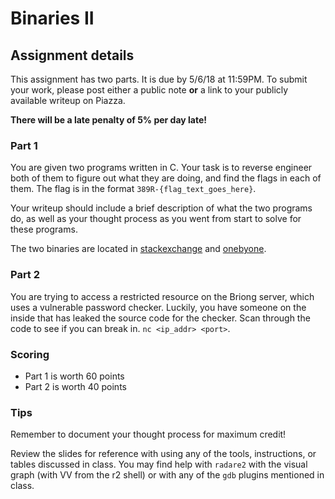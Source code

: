 # Binaries II

## Assignment details

This assignment has two parts. It is due by 5/6/18 at 11:59PM. To submit your work, please post
either a public note **or** a link to your publicly available writeup on Piazza.

**There will be a late penalty of 5% per day late!**

### Part 1

You are given two programs written in C. Your task is to reverse
engineer both of them to figure out what they are doing, and find the flags in
each of them. The flag is in the format `389R-{flag_text_goes_here}`.

Your writeup should include a brief description of what the two programs do,
as well as your thought process as you went from start to solve for these
programs.

The two binaries are located in [stackexchange](challenges/stackexchange) and
[onebyone](challenges/onebyone).

### Part 2

You are trying to access a restricted resource on the Briong server, which uses
a vulnerable password checker. Luckily, you have someone on the inside that has
leaked the source code for the checker. Scan through the code to see if you can
break in. `nc <ip_addr> <port>`.

### Scoring

* Part 1 is worth 60 points
* Part 2 is worth 40 points

### Tips

Remember to document your thought process for maximum credit!

Review the slides for reference with using any of the tools, instructions, or
tables discussed in class. You may find help with `radare2` with the visual
graph (with VV from the r2 shell) or with any of the `gdb` plugins mentioned in class.
